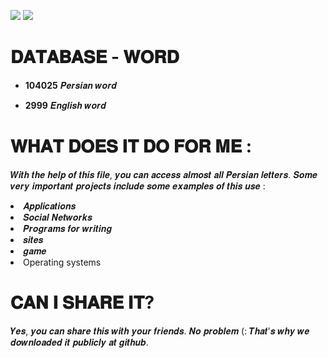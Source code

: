   <img src="https://img.shields.io/badge/data-database--farsi-o"/> <img src = "https://img.shields.io/badge/English-word%20english-9cf"/>

# 𝐃𝐀𝐓𝐀𝐁𝐀𝐒𝐄 - 𝐖𝐎𝐑𝐃 
* **104025** 𝑷𝒆𝒓𝒔𝒊𝒂𝒏 𝒘𝒐𝒓𝒅

* **2999** 𝑬𝒏𝒈𝒍𝒊𝒔𝒉 𝒘𝒐𝒓𝒅
# 𝐖𝐇𝐀𝐓 𝐃𝐎𝐄𝐒 𝐈𝐓 𝐃𝐎 𝐅𝐎𝐑 𝐌𝐄 : 
𝑾𝒊𝒕𝒉 𝒕𝒉𝒆 𝒉𝒆𝒍𝒑 𝒐𝒇 𝒕𝒉𝒊𝒔 𝒇𝒊𝒍𝒆, 𝒚𝒐𝒖 𝒄𝒂𝒏 𝒂𝒄𝒄𝒆𝒔𝒔 𝒂𝒍𝒎𝒐𝒔𝒕 𝒂𝒍𝒍 𝑷𝒆𝒓𝒔𝒊𝒂𝒏 𝒍𝒆𝒕𝒕𝒆𝒓𝒔. 𝑺𝒐𝒎𝒆 𝒗𝒆𝒓𝒚 𝒊𝒎𝒑𝒐𝒓𝒕𝒂𝒏𝒕 𝒑𝒓𝒐𝒋𝒆𝒄𝒕𝒔 𝒊𝒏𝒄𝒍𝒖𝒅𝒆 𝒔𝒐𝒎𝒆 𝒆𝒙𝒂𝒎𝒑𝒍𝒆𝒔 𝒐𝒇 𝒕𝒉𝒊𝒔 𝒖𝒔𝒆 :
<li> 
  𝑨𝒑𝒑𝒍𝒊𝒄𝒂𝒕𝒊𝒐𝒏𝒔
</li> 
<li> 
  𝑺𝒐𝒄𝒊𝒂𝒍 𝑵𝒆𝒕𝒘𝒐𝒓𝒌𝒔
</li> 
<li> 
  𝑷𝒓𝒐𝒈𝒓𝒂𝒎𝒔 𝒇𝒐𝒓 𝒘𝒓𝒊𝒕𝒊𝒏𝒈
</li> 
<li> 
  𝒔𝒊𝒕𝒆𝒔
</li> 
<li> 𝒈𝒂𝒎𝒆  
<li> Operating systems  

# 𝐂𝐀𝐍 𝐈 𝐒𝐇𝐀𝐑𝐄 𝐈𝐓?  
𝒀𝒆𝒔, 𝒚𝒐𝒖 𝒄𝒂𝒏 𝒔𝒉𝒂𝒓𝒆 𝒕𝒉𝒊𝒔 𝒘𝒊𝒕𝒉 𝒚𝒐𝒖𝒓 𝒇𝒓𝒊𝒆𝒏𝒅𝒔. 𝑵𝒐 𝒑𝒓𝒐𝒃𝒍𝒆𝒎 (: 𝑻𝒉𝒂𝒕'𝒔 𝒘𝒉𝒚 𝒘𝒆 𝒅𝒐𝒘𝒏𝒍𝒐𝒂𝒅𝒆𝒅 𝒊𝒕 𝒑𝒖𝒃𝒍𝒊𝒄𝒍𝒚 𝒂𝒕 𝒈𝒊𝒕𝒉𝒖𝒃.
